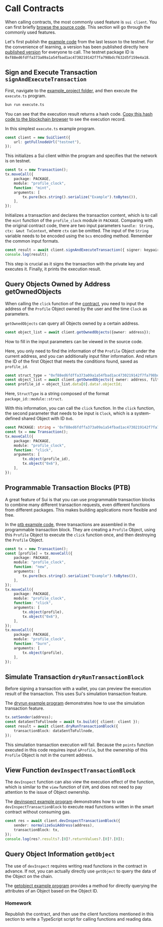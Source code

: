 # Call Contracts

When calling contracts, the most commonly used feature is `sui client`. You can first briefly [browse the source code](https://github.com/MystenLabs/sui/blob/main/sdk/typescript/src/client/client.ts). This section will go through the commonly used features.

Let's first publish the [example code](../../unit-1/example_projects/profile_clock/sources/profile_clock.move) from the last lesson to the testnet. For the convenience of learning, a version has been published directly here [published version](https://explorer.polymedia.app/object/0xf88ed6fdffa373a09a1a54fbad1ac4730219142f7fa798bdcf632d5f159e4a18?network=testnet) for everyone to call. The testnet package ID is `0xf88ed6fdffa373a09a1a54fbad1ac4730219142f7fa798bdcf632d5f159e4a18`.

## Sign and Execute Transaction `signAndExecuteTransaction`

First, navigate to the [example_project folder](../example_projects/), and then execute the `execute.ts` program.
```bash
bun run execute.ts
```
You can see that the execution result returns a hash code. [Copy this hash code to the blockchain browser](https://explorer.polymedia.app/txblock/EajmE9pSVJvhD6XL4atJrjCgYTEfzMQSj91ArzD2Ea4Y?network=testnet) to see the execution record.

In this simplest `execute.ts` example program.

```ts
const client = new SuiClient({
    url: getFullnodeUrl("testnet"),
});
```

This initializes a Sui client within the program and specifies that the network is on testnet.

```ts
const tx = new Transaction();
tx.moveCall({
    package: PACKAGE,
    module: "profile_clock",
    function: "mint",
    arguments: [
        tx.pure(bcs.string().serialize("Example").toBytes()),
    ],
});
```
Initializes a transaction and declares the transaction content, which is to call the `mint` function of the `profile_clock` module in `PACKAGE`.
Comparing with the original contract code, there are two input parameters `handle: String, ctx: &mut TxContext`, where `ctx` can be omitted.
The input of the `String` variable needs to be encoded using the `bcs` encoding method. Remember the common input formats.

```ts
const result = await client.signAndExecuteTransaction({ signer: keypair, transaction: tx });
console.log(result);
```
This step is crucial as it signs the transaction with the private key and executes it. Finally, it prints the execution result.

## Query Objects Owned by Address getOwnedObjects

When calling the `click` function of the [contract](../../unit-1/example_projects/profile_clock/sources/profile_clock.move), you need to input the address of the `Profile` Object owned by the user and the time `Clock` as parameters.

`getOwnedObjects` can query all Objects owned by a certain address.
```ts
const object_list = await client.getOwnedObjects({owner: address});
```
How to fill in the input parameters can be viewed in the source code.

Here, you only need to find the information of the `Profile` Object under the current address, and you can additionally input filter information. And return the ID of the first Object that meets the conditions found, saved as `profile_id`.

```ts
const struct_type = "0xf88ed6fdffa373a09a1a54fbad1ac4730219142f7fa798bdcf632d5f159e4a18::profile_clock::Profile";
const object_list = await client.getOwnedObjects({ owner: address, filter: { StructType: struct_type } });
const profile_id = object_list.data[0].data!.objectId;
```
Here, `StructType` is a string composed of the format `package_id::module::struct`.

With this information, you can call the `click` function.
In the `click` function, the second parameter that needs to be input is `Clock`, which is a system-defined shared Object with ID `0x6`.
```ts
const PACKAGE: string = '0xf88ed6fdffa373a09a1a54fbad1ac4730219142f7fa798bdcf632d5f159e4a18';
const tx = new Transaction();
tx.moveCall({
    package: PACKAGE,
    module: "profile_clock",
    function: "click",
    arguments: [
        tx.object(profile_id),
        tx.object("0x6"),
    ],
});
```

## Programmable Transaction Blocks (PTB)
A great feature of Sui is that you can use programmable transaction blocks to combine many different transaction requests, even different functions from different packages. This makes building applications more flexible and free.

In the [ptb example code](../example_projects/ptb.ts), three transactions are assembled in the programmable transaction block. They are creating a `Profile` Object, using this `Profile` Object to execute the `click` function once, and then destroying the `Profile` Object.

```ts
const tx = new Transaction();
const [profile] = tx.moveCall({
    package: PACKAGE,
    module: "profile_clock",
    function: "new",
    arguments: [
        tx.pure(bcs.string().serialize("Example").toBytes()),
    ],
});
tx.moveCall({
    package: PACKAGE,
    module: "profile_clock",
    function: "click",
    arguments: [
        tx.object(profile),
        tx.object("0x6"),
    ],
});
tx.moveCall({
    package: PACKAGE,
    module: "profile_clock",
    function: "burn",
    arguments: [
        tx.object(profile),
    ],
});
```

## Simulate Transaction `dryRunTransactionBlock`

Before signing a transaction with a wallet, you can preview the execution result of the transaction. This uses Sui's simulation transaction feature.

The [dryrun example program](../example_projects/dryrun.ts) demonstrates how to use the simulation transaction feature.

```ts
tx.setSender(address);
const dataSentToFullnode = await tx.build({ client: client });
const result = await client.dryRunTransactionBlock({
    transactionBlock: dataSentToFullnode,
});
```
This simulation transaction execution will fail. Because the `points` function executed in this code requires input `&Profile`, but the ownership of this `Profile` Object is not in the current address.

## View Function `devInspectTransactionBlock`

The `devInspect` function can also view the execution effect of the function, which is similar to the `view` function of `EVM`, and does not need to pay attention to the issue of Object ownership.

The [devinspect example program](../example_projects/devinspect.ts) demonstrates how to use `devInspectTransactionBlock` to execute read functions written in the smart contract without consuming gas.

```ts
const res = await client.devInspectTransactionBlock({
    sender: normalizeSuiAddress(address),
    transactionBlock: tx,
});
console.log(res?.results?.[0]?.returnValues?.[0]?.[0]);
```

## Query Object Information `getObject`

The use of `devInspect` requires writing read functions in the contract in advance. If not, you can actually directly use `getObject` to query the data of the Object on the chain.

The [getobject example program](../example_projects/getobject.ts) provides a method for directly querying the attributes of an Object based on the Object ID.

### Homework
Republish the contract, and then use the client functions mentioned in this section to write a TypeScript script for calling functions and reading data.
